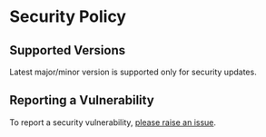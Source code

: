 # Security Policy

## Supported Versions

Latest major/minor version is supported only for security updates.

## Reporting a Vulnerability

To report a security vulnerability, [please raise an issue](https://github.com/simmo/jinju/issues).
